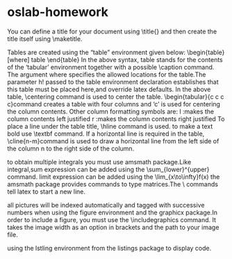 # oslab-homework
You can define a title for your document using \title{} and then create the title itself using \maketitle.

Tables are created using the “table” environment given below:
\begin{table}[where] 
 table
 \end{table}
 In the above syntax, table stands for the contents of the ‘tabular’ environment together with a possible \caption  command.  The  argument  where  specifies  the  allowed  locations  for  the  table.The parameter h! passed to the table environment declaration establishes that this table must be placed here,and override latex defaults.
 In  the  above  table,  \centering  command  is  used  to  center  the  table.
 \begin{tabular}{c c c c}command creates a table with four columns and ‘c’ is used for centering the column contents. Other column formatting symbols are: 
 l :makes the column contents left justified
 r :makes the column contents right justified
To  place  a line  under  the  table  title, \hline command  is  used. to make a text bold use \textbf command.
If  a  horizontal  line  is  required  in  the  table,  \cline{n-m}command  is  used  to  draw  a  horizontal  line  from  the  left  side  of  the  column  n  to  the  right  side  of  the  column.

to obtain multiple integrals you must use amsmath package.Like integral,sum expression can be added using the \sum_{lower}^{upper} command.
limit expression can be added using the \lim_{x\to\infty}f(x)
the amsmath package provides commands to type matrices.The \\ commands tell latex to start a new line.

all pictures will be indexed automatically and tagged with successive numbers when using the figure environment and the graphicx package.In order to include a figure, you must use the \includegraphics command. It takes the image width as an option in brackets and the path to your image file.

using the lstling environment from the listings package to display code.
